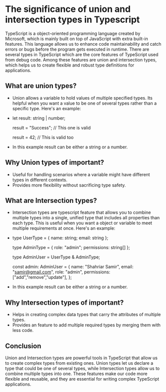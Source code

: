 # The significance of union and intersection types in Typescript
TypeScript is a object-oriented programming language created by Microsoft, which is mainly built on top of JavaScript with extra built-in features. This language allows us to enhance code maintainability and catch errors or bugs before the program gets executed in runtime. There are several types in TypeScript which are the core features of TypeScript used from debug code. Among these features are union and intersection types, which helps us to create flexible and robust type definitions for applications.

## What are union types?
- Union allows a variable to hold values of multiple specified types. Its helpful when you want a value to be one of several types rather than a specific type. Here's an example:

- let result: string | number;
  
  result = "Success"; // This one is valid

  result = 42; // This is valid too

- In this example result can be either a string or a number.

## Why Union types of important?
- Useful for handling scenarios where a variable might have different types in different contexts.
- Provides more flexibility without sacrificing type safety.

## What are Intersection types?
- Intersection types are typescript feature that allows you to combine multiple types into a single, unified type that includes all properties than each type. This is useful when you want a object or variable to meet multiple requirements at once. Here's an example:

- type UserType = { name: string; email: string };
  
  type AdminType = { role: "admin"; permissions: string[] };
  
  type AdminUser = UserType & AdminType;

  const admin: AdminUser = {
  name: "Shahriar Samir",
  email: "samir@gmail.com",
  role: "admin",
  permissions: ["add","remove","update"],
};

- In this example result can be either a string or a number.

## Why Intersection types of important?
- Helps in creating complex data types that carry the attributes of multiple types.
- Provides an feature to add multiple required types by merging them with less code.


## Conclusion
Union and Intersection types are powerful tools in TypeScript that allow us to create complex types from existing ones. Union types let us declare a type that could be one of several types, while Intersection types allow us to combine multiple types into one. These features make our code more flexible and reusable, and they are essential for writing complex TypeScript applications.

